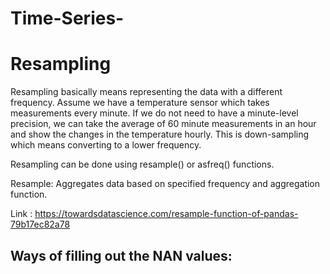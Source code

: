 # Time-Series-

# Resampling
Resampling basically means representing the data with a different frequency. 
Assume we have a temperature sensor which takes measurements every minute. If we do not need to have a minute-level precision, we can take the average of 60 minute measurements in an hour and show the changes in the temperature hourly. This is down-sampling which means converting to a lower frequency.

Resampling can be done using resample() or asfreq() functions.

Resample: Aggregates data based on specified frequency and aggregation function.

Link : https://towardsdatascience.com/resample-function-of-pandas-79b17ec82a78

## Ways of filling out the NAN values:


